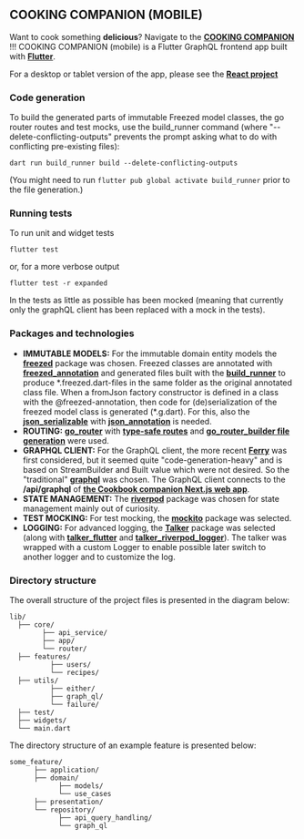 ## COOKING COMPANION (MOBILE)

Want to cook something **delicious**? Navigate to the **[COOKING COMPANION]()** !!!
COOKING COMPANION (mobile) is a Flutter GraphQL frontend app built with **[Flutter](https://flutter.dev)**.

For a desktop or tablet version of the app, please see the **[React project](https://github.com/tsirbunen/cookbook)**

### Code generation

To build the generated parts of immutable Freezed model classes, the go router routes and test mocks, use the build_runner command (where "--delete-conflicting-outputs" prevents the prompt asking what to do with conflicting pre-existing files):

`dart run build_runner build --delete-conflicting-outputs`

(You might need to run `flutter pub global activate build_runner` prior to the file generation.)

### Running tests

To run unit and widget tests

`flutter test`

or, for a more verbose output

`flutter test -r expanded`

In the tests as little as possible has been mocked (meaning that currently only the graphQL client has been replaced with a mock in the tests).

### Packages and technologies

- **IMMUTABLE MODELS:** For the immutable domain entity models the **[freezed](https://pub.dev/packages/freezed)** package was chosen. Freezed classes are annotated with **[freezed_annotation](https://pub.dev/packages/freezed_annotation)** and generated files built with the **[build_runner](https://pub.dev/packages/build_runner)** to produce \*.freezed.dart-files in the same folder as the original annotated class file. When a fromJson factory constructor is defined in a class with the @freezed-annotation, then code for (de)serialization of the freezed model class is generated (\*.g.dart). For this, also the **[json_serializable](https://pub.dev/packages/json_serializable)** with **[json_annotation](https://pub.dev/packages/json_annotation)** is needed.
- **ROUTING:** **[go_router](https://pub.dev/packages/go_router)** with **[type-safe routes](https://pub.dev/documentation/go_router/latest/topics/Type-safe%20routes-topic.html)** and **[go_router_builder file generation](https://pub.dev/packages/go_router_builder)** were used.
- **GRAPHQL CLIENT:** For the GraphQL client, the more recent **[Ferry](https://ferrygraphql.com)** was first considered, but it seemed quite "code-generation-heavy" and is based on StreamBuilder and Built value which were not desired. So the "traditional" **[graphql](https://pub.dev/packages/graphql)** was chosen. The GraphQL client connects to the **/api/graphql** of **[the Cookbook companion Next.js web app](https://github.com/tsirbunen/cookbook/)**.
- **STATE MANAGEMENT:** The **[riverpod](https://riverpod.dev/docs/introduction/why_riverpod)** package was chosen for state management mainly out of curiosity.
- **TEST MOCKING:** For test mocking, the **[mockito](https://pub.dev/packages/mockito)** package was selected.
- **LOGGING:** For advanced logging, the **[Talker](https://pub.dev/packages/talker)** package was selected (along with **[talker_flutter](https://github.com/Frezyx/talker/tree/master/packages/talker_flutter)** and **[talker_riverpod_logger](https://github.com/Frezyx/talker/tree/master/packages/talker_riverpod_logger)**). The talker was wrapped with a custom Logger to enable possible later switch to another logger and to customize the log.

### Directory structure

The overall structure of the project files is presented in the diagram below:

```
lib/
  ├── core/
        ├── api_service/
        ├── app/
        └── router/
  ├── features/
          ├── users/
          └── recipes/
  ├── utils/
          ├── either/
          ├── graph_ql/
          └── failure/
  ├── test/
  ├── widgets/
  └── main.dart
```

The directory structure of an example feature is presented below:

```
some_feature/
      ├── application/
      ├── domain/
            ├── models/
            └── use_cases
      ├── presentation/
      └── repository/
            ├── api_query_handling/
            └── graph_ql
```
